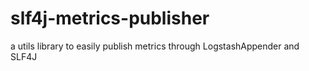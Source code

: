 # slf4j-metrics-publisher
a utils library to easily publish metrics through LogstashAppender and SLF4J
